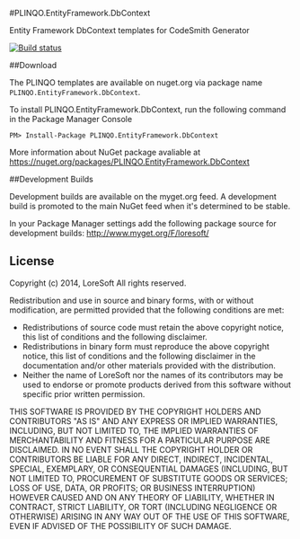 #PLINQO.EntityFramework.DbContext

Entity Framework DbContext templates for CodeSmith Generator

[![Build status](https://ci.appveyor.com/api/projects/status/3ms4lgjmuokutiv0?svg=true)](https://ci.appveyor.com/project/LoreSoft/plinqo-entityframework-dbcontext)

##Download

The PLINQO templates are available on nuget.org via package name `PLINQO.EntityFramework.DbContext`.

To install PLINQO.EntityFramework.DbContext, run the following command in the Package Manager Console

    PM> Install-Package PLINQO.EntityFramework.DbContext
    
More information about NuGet package avaliable at
https://nuget.org/packages/PLINQO.EntityFramework.DbContext

##Development Builds

Development builds are available on the myget.org feed.  A development build is promoted to the main NuGet feed when it's determined to be stable. 

In your Package Manager settings add the following package source for development builds:
http://www.myget.org/F/loresoft/


## License

Copyright (c) 2014, LoreSoft
All rights reserved.

Redistribution and use in source and binary forms, with or without modification, are permitted provided that the following conditions are met:

- Redistributions of source code must retain the above copyright notice, this list of conditions and the following disclaimer.
- Redistributions in binary form must reproduce the above copyright notice, this list of conditions and the following disclaimer in the documentation and/or other materials provided with the distribution.
- Neither the name of LoreSoft nor the names of its contributors may be used to endorse or promote products derived from this software without specific prior written permission.

THIS SOFTWARE IS PROVIDED BY THE COPYRIGHT HOLDERS AND CONTRIBUTORS "AS IS" AND ANY EXPRESS OR IMPLIED WARRANTIES, INCLUDING, BUT NOT LIMITED TO, THE IMPLIED WARRANTIES OF MERCHANTABILITY AND FITNESS FOR A PARTICULAR PURPOSE ARE DISCLAIMED. IN NO EVENT SHALL THE COPYRIGHT HOLDER OR CONTRIBUTORS BE LIABLE FOR ANY DIRECT, INDIRECT, INCIDENTAL, SPECIAL, EXEMPLARY, OR CONSEQUENTIAL DAMAGES (INCLUDING, BUT NOT LIMITED TO, PROCUREMENT OF SUBSTITUTE GOODS OR SERVICES; LOSS OF USE, DATA, OR PROFITS; OR BUSINESS INTERRUPTION) HOWEVER CAUSED AND ON ANY THEORY OF LIABILITY, WHETHER IN CONTRACT, STRICT LIABILITY, OR TORT (INCLUDING NEGLIGENCE OR OTHERWISE) ARISING IN ANY WAY OUT OF THE USE OF THIS SOFTWARE, EVEN IF ADVISED OF THE POSSIBILITY OF SUCH DAMAGE.